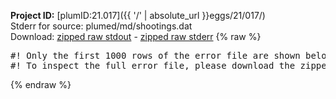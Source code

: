 **Project ID:** [plumID:21.017]({{ '/' | absolute_url }}eggs/21/017/)  
Stderr for source:  plumed/md/shootings.dat   
Download: [zipped raw stdout](shootings.dat.plumed.stdout.txt.zip) - [zipped raw stderr](shootings.dat.plumed.stderr.txt.zip) 
{% raw %}
<pre>
#! Only the first 1000 rows of the error file are shown below
#! To inspect the full error file, please download the zipped raw stderr file above
</pre>
{% endraw %}
